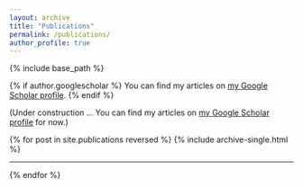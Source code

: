 ```yaml
---
layout: archive
title: "Publications"
permalink: /publications/
author_profile: true
---
```



{% include base_path %}

{% if author.googlescholar %}
  You can find my articles on <a href="{{author.googlescholar}}">my Google Scholar profile</a>.
{% endif %}

(Under construction ... You can find my articles on <a href="https://scholar.google.com/citations?user=bvu9q8wAAAAJ">my Google Scholar profile</a> for now.)

{% for post in site.publications reversed %}
  {% include archive-single.html %}

  ----
  
{% endfor %}
